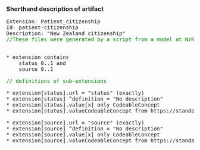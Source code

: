 ### Shorthand description of artifact

<pre>
Extension: Patient_citizenship
Id: patient-citizenship
Description: "New Zealand citizenship"
<div style='color:green'>//These files were generated by a script from a model at NzNHIPatient.nzcitizenship</div>

* extension contains
    status 0..1 and
    source 0..1

<div style='color:green'>// definitions of sub-extensions</div>
* extension[status].url = "status" (exactly)
* extension[status] ^definition = "No description"
* extension[status].value[x] only CodeableConcept
* extension[status].valueCodeableConcept from https://standards.digital.health.nz/fhir/ValueSet/citizenshipstatus (preferred)

* extension[source].url = "source" (exactly)
* extension[source] ^definition = "No description"
* extension[source].value[x] only CodeableConcept
* extension[source].valueCodeableConcept from https://standards.digital.health.nz/fhir/ValueSet/informationsource (preferred)

</pre>